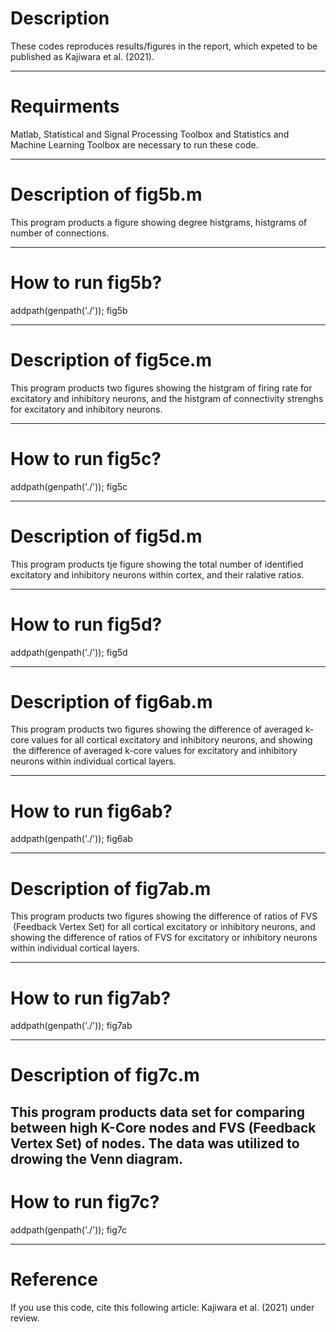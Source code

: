 # Description
   These codes reproduces results/figures in the report, which 
   expeted to be published as Kajiwara et al. (2021).
  
--------------
# Requirments
    
  Matlab, Statistical and Signal Processing Toolbox and Statistics and Machine Learning Toolbox are necessary to run these code.
 
----------------
# Description of fig5b.m
  This program products a figure showing degree histgrams, histgrams of number of connections.
  
----------------
# How to run fig5b?
  addpath(genpath('./'));
  fig5b
  
----------------
# Description of fig5ce.m
This program products two figures showing the histgram of firing rate for excitatory and inhibitory neurons, and the histgram of connectivity strenghs for excitatory and inhibitory neurons.

----------------
# How to run fig5c?
  addpath(genpath('./'));
  fig5c
  
----------------
# Description of fig5d.m
This program products tje figure showing the total number of identified excitatory and inhibitory neurons within cortex, and their ralative ratios.

-----------------
# How to run fig5d?
   addpath(genpath('./'));
   fig5d
   
----------------
# Description of fig6ab.m
This program products two figures showing the difference of averaged k-core values for all cortical excitatory and inhibitory neurons, and showing  the difference of averaged k-core values for excitatory and inhibitory neurons within individual cortical layers.

-----------------
# How to run fig6ab?
   addpath(genpath('./'));
   fig6ab

----------------
# Description of fig7ab.m
This program products two figures showing the difference of ratios of FVS  (Feedback Vertex Set) for all cortical excitatory or inhibitory neurons, and showing the difference of ratios of FVS for excitatory or inhibitory neurons within individual cortical layers.

-----------------
# How to run fig7ab?
   addpath(genpath('./'));
   fig7ab
   
----------------
# Description of fig7c.m

   This program products data set for comparing between high K-Core nodes and FVS (Feedback Vertex Set) of nodes. The data was utilized to drowing the Venn diagram.
-----------------
# How to run fig7c?
   addpath(genpath('./'));
   fig7c
      
------------------
   # Reference
   If you use this code, cite this following article: 
   Kajiwara et al. (2021) under review.

